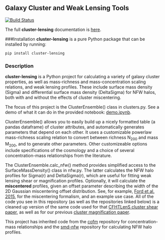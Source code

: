 ## Galaxy Cluster and Weak Lensing Tools
[![Build Status](https://travis-ci.org/jesford/cluster-lensing.svg?branch=master)](https://travis-ci.org/jesford/cluster-lensing)

The full **cluster-lensing** documentation is [here](http://jesford.github.io/cluster-lensing).

###Installation
**cluster-lensing** is a pure Python package that can be installed by
running:
```bash
pip install cluster-lensing
```

### Description
**cluster-lensing** is a Python project for calculating a variety of galaxy cluster
properties, as well as mass-richness and mass-concentration scaling
relations, and weak lensing profiles. These include surface mass
density (Sigma) and differential surface mass density (DeltaSigma) for
NFW halos, both with and without the effects of cluster miscentering.

The focus of this project is the ClusterEnsemble()
class in clusters.py. See a demo of what it can do in the provided
notebook: [demo.ipynb](https://github.com/jesford/cluster-lensing/blob/master/demo.ipynb).

ClusterEnsemble() allows you to easily build up a nicely
formatted table (a pandas dataframe) of cluster attributes, and
automatically generates parameters that depend on each other. It uses
a customizable powerlaw mass-richness scaling relation to convert
between richness N<sub>200</sub> and mass M<sub>200</sub>, and to
generate other parameters. Other customizeable options include
specifications of the cosmology and a choice of several
concentration-mass relationships from the literature.

The ClusterEnsemble.calc_nfw() method provides simplified access to the
SurfaceMassDensity() class in nfw.py. The latter calculates the NFW halo
profiles for Sigma(r) and DeltaSigma(r), which are useful for fitting
weak lensing shear or magnification profiles. Optionally, it will
calculate the **miscentered** profiles, given an offset parameter
describing the width of the 2D Gaussian miscentering offset
distribution. See, for example, 
[Ford et al. 2015](http://arxiv.org/abs/1409.3571), for the
miscentering formalism, and an example use case. All of the code you
see in this repository (as well as the repositories linked below) is a
cleaned up version of the same code used for that
[CFHTLenS cluster shear paper](http://arxiv.org/abs/1409.3571), as
well as for our previous [cluster magnification paper](http://arxiv.org/abs/1310.2295).

This project has inherited code from the
[cofm](https://github.com/jesford/cofm) repository for
concentration-mass relationships and the
[smd-nfw](https://github.com/jesford/smd-nfw) repository for
calculating NFW halo profiles.
